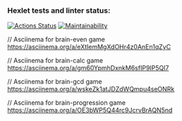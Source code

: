 ### Hexlet tests and linter status:
[![Actions Status](https://github.com/MartenBrooks/frontend-project-44/actions/workflows/hexlet-check.yml/badge.svg)](https://github.com/MartenBrooks/frontend-project-44/actions)
[![Maintainability](https://api.codeclimate.com/v1/badges/1220bcecf2c6e42317e7/maintainability)](https://codeclimate.com/github/MartenBrooks/frontend-project-44/maintainability)

// Asciinema for brain-even game
https://asciinema.org/a/eXtIemMgXdOHr4z0AnEn1qZyC

// Asciinema for brain-calc game
https://asciinema.org/a/gm60YpmhDxnkM6sfIP9IP5Ql7

// Asciinema for brain-gcd game
https://asciinema.org/a/wskeZk1atJDZdWQmpu4seONRk

// Asciinema for brain-progression game
https://asciinema.org/a/OE3bWP5Q44rc9JcrvBrAQN5nd